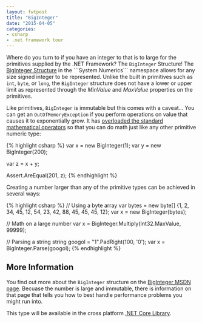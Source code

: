 ```yaml
---
layout: fwtpost
title: "BigInteger"
date: "2015-04-05"
categories:
- csharp
- .net framework tour
---
```


Where do you turn to if you have an integer to that is to large for the primitives supplied by the .NET Framework?  The ```BigInteger``` Structure!   The [BigInteger Structure](https://msdn.microsoft.com/en-us/library/system.numerics.biginteger(v=vs.111).aspx) in the ```System.Numerics``` namespace allows for any size signed integer to be represented.  Unlike the built in primitives such as  ```int```, ```byte```, or ```long```, the ```BigInteger``` structure does not have a lower or upper limit as represented through the *MinValue* and *MaxValue* properties on the primitives.

Like primitives, ```BigInteger``` is immutable but this comes with a caveat... You can get an ```OutOfMemoryException``` if you perform operations on value that causes it to exponentially grow.  It has [overloaded the standard mathematical operators](https://msdn.microsoft.com/en-us/library/aa288467(v=vs.71).aspx) so that you can do math just like any other primitive numeric type:

{% highlight csharp %}
var x = new BigInteger(1);
var y = new BigInteger(200);

var z = x + y;

Assert.AreEqual(201, z);
{% endhighlight %}  

Creating a number larger than any of the primitive types can be achieved in several ways:

{% highlight csharp %}
// Using a byte array
var bytes = new byte[] {1, 2, 34, 45, 12, 54, 23, 42, 88, 45, 45, 45, 12};
var x = new BigInteger(bytes);

// Math on  a large number
var x = BigInteger.Multiply(Int32.MaxValue, 99999);

// Parsing a string
string googol = "1".PadRight(100, '0');
var x = BigInteger.Parse(googol);
{% endhighlight %}  


## More Information
You find out more about the ```BigInteger``` structure on the [BigInteger MSDN page](https://msdn.microsoft.com/en-us/library/system.numerics.biginteger(v=vs.111).aspx).  Becuase the number is large and immutable, there is information on that page that tells you how to best handle performance problems you might run into.

This type will be available in the cross platform [.NET Core Library](https://github.com/dotnet/corefx).
